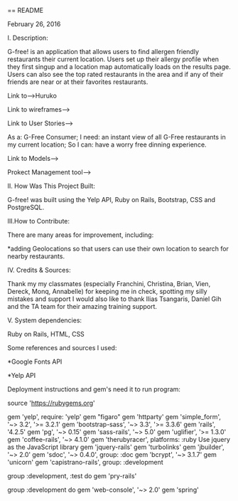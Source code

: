 == README

February 26, 2016

I. Description:

G-free! is an application that allows users to find allergen friendly restaurants their current location. Users set up their allergy profile when they first singup and a location map automatically loads on the results page. Users can also see the top rated restaurants in the area and if any of their friends are near or at their favorites restaurants.

Link to-->Huruko

Link to wireframes-->

Link to User Stories-->

As a: G-Free Consumer; I need: an instant view of all G-Free restaurants in my current location; So I can: have a worry free dinning experience.

Link to Models-->

Prokect Management tool-->

II. How Was This Project Built:

G-free! was built using the Yelp API, Ruby on Rails, Bootstrap, CSS and PostgreSQL.

III.How to Contribute:

There are many areas for improvement, including:

*adding Geolocations so that users can use their own location to search for nearby restaurants.


IV. Credits & Sources:

Thank my my classmates (especially Franchini, Christina, Brian, Vien, Dereck, Monq, Annabelle) for keeping me in check, spotting my silly mistakes and support  I would also like to thank Ilias Tsangaris, Daniel Gih and the TA team for their amazing training support.

V. System dependencies:

Ruby on Rails, HTML, CSS

Some references and sources I used:

*Google Fonts API

*Yelp API

Deployment instructions and gem's need it to run program:

source 'https://rubygems.org'

gem 'yelp', require: 'yelp'
gem "figaro"
gem 'httparty'
gem 'simple_form', '~> 3.2', '>= 3.2.1'
gem 'bootstrap-sass', '~> 3.3', '>= 3.3.6'
gem 'rails', '4.2.5'
gem 'pg', '~> 0.15'
gem 'sass-rails', '~> 5.0'
gem 'uglifier', '>= 1.3.0'
gem 'coffee-rails', '~> 4.1.0'
gem 'therubyracer', platforms: :ruby
Use jquery as the JavaScript library
gem 'jquery-rails'
gem 'turbolinks'
gem 'jbuilder', '~> 2.0'
gem 'sdoc', '~> 0.4.0', group: :doc
gem 'bcrypt', '~> 3.1.7'
gem 'unicorn'
gem 'capistrano-rails', group: :development

group :development, :test do
gem 'pry-rails'

group :development do
gem 'web-console', '~> 2.0'
gem 'spring'

